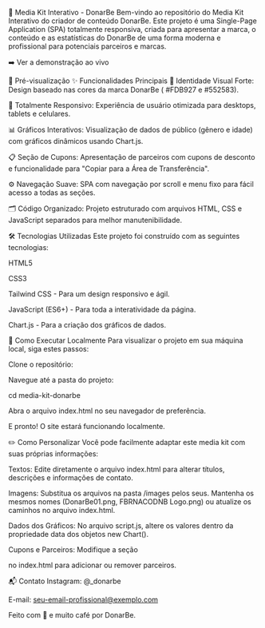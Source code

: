 🚀 Media Kit Interativo - DonarBe
Bem-vindo ao repositório do Media Kit Interativo do criador de conteúdo DonarBe. Este projeto é uma Single-Page Application (SPA) totalmente responsiva, criada para apresentar a marca, o conteúdo e as estatísticas do DonarBe de uma forma moderna e profissional para potenciais parceiros e marcas.

➡️ Ver a demonstração ao vivo 

📸 Pré-visualização
✨ Funcionalidades Principais
🎨 Identidade Visual Forte: Design baseado nas cores da marca DonarBe ( #FDB927 e #552583).

📱 Totalmente Responsivo: Experiência de usuário otimizada para desktops, tablets e celulares.

📊 Gráficos Interativos: Visualização de dados de público (gênero e idade) com gráficos dinâmicos usando Chart.js.

📋 Seção de Cupons: Apresentação de parceiros com cupons de desconto e funcionalidade para "Copiar para a Área de Transferência".

⚙️ Navegação Suave: SPA com navegação por scroll e menu fixo para fácil acesso a todas as seções.

🗂️ Código Organizado: Projeto estruturado com arquivos HTML, CSS e JavaScript separados para melhor manutenibilidade.

🛠️ Tecnologias Utilizadas
Este projeto foi construído com as seguintes tecnologias:

HTML5

CSS3

Tailwind CSS - Para um design responsivo e ágil.

JavaScript (ES6+) - Para toda a interatividade da página.

Chart.js - Para a criação dos gráficos de dados.


🚀 Como Executar Localmente
Para visualizar o projeto em sua máquina local, siga estes passos:

Clone o repositório:

Navegue até a pasta do projeto:

cd media-kit-donarbe

Abra o arquivo index.html no seu navegador de preferência.

E pronto! O site estará funcionando localmente.

✏️ Como Personalizar
Você pode facilmente adaptar este media kit com suas próprias informações:

Textos: Edite diretamente o arquivo index.html para alterar títulos, descrições e informações de contato.

Imagens: Substitua os arquivos na pasta /images pelos seus. Mantenha os mesmos nomes (DonarBe01.png, FBRNACODNB Logo.png) ou atualize os caminhos no arquivo index.html.

Dados dos Gráficos: No arquivo script.js, altere os valores dentro da propriedade data dos objetos new Chart().

Cupons e Parceiros: Modifique a seção <section id="cupons"> no index.html para adicionar ou remover parceiros.

📬 Contato
Instagram: @_donarbe

E-mail: seu-email-profissional@exemplo.com

Feito com 💜 e muito café por DonarBe.
